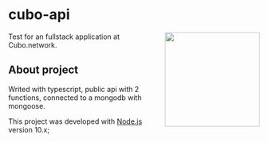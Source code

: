 # cubo-api
<img src="https://cdn.cubo.network/img/logos/cubo-seo-logo.png" height="190" align="right">
Test for an fullstack application at Cubo.network.

## About project
Writed with typescript, public api with 2 functions, connected to a mongodb with mongoose.

This project was developed with [Node.js](https://nodejs.org/en/) version 10.x;